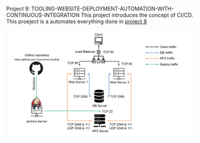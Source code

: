 Project 9: TOOLING-WEBSITE-DEPLOYMENT-AUTOMATION-WITH-CONTINUOUS-INTEGRATION
This project introduces the concept of CI/CD.
This proeject is a automates everything done in [project 8](https://github.com/NyerhovwoOnitcha/LOAD-BALANCER-SOLUTION-WITH-APACHE.git)



![project 9](./images/project%209.png)

